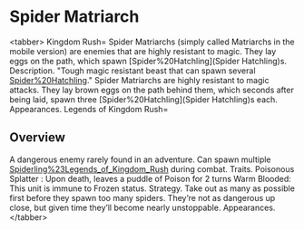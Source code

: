 # Spider Matriarch

&lt;tabber&gt;
Kingdom Rush=
Spider Matriarchs (simply called Matriarchs in the mobile version) are enemies that are highly resistant to magic. They lay eggs on the path, which spawn [Spider%20Hatchling](Spider Hatchling)s.
Description.
"Tough magic resistant beast that can spawn several [Spider%20Hatchling](Spiderlings)."
Spider Matriarchs are highly resistant to magic attacks. They lay brown eggs on the path behind them, which seconds after being laid, spawn three [Spider%20Hatchling](Spider Hatchling)s each.
Appearances.
Legends of Kingdom Rush=
## Overview

A dangerous enemy rarely found in an adventure. Can spawn multiple [Spiderling%23Legends_of_Kingdom_Rush](Spiderlings) during combat. 
Traits.
 Poisonous Splatter : Upon death, leaves a puddle of Poison for 2 turns
 Warm Blooded: This unit is immune to Frozen status.
Strategy.
Take out as many as possible first before they spawn too many spiders. They’re not as dangerous up close, but given time they’ll become nearly unstoppable. 
Appearances.
&lt;/tabber&gt;